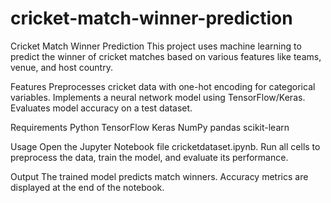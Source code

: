 # cricket-match-winner-prediction
Cricket Match Winner Prediction
This project uses machine learning to predict the winner of cricket matches based on various features like teams, venue, and host country.

Features
Preprocesses cricket data with one-hot encoding for categorical variables.
Implements a neural network model using TensorFlow/Keras.
Evaluates model accuracy on a test dataset.

Requirements
Python 
TensorFlow
Keras
NumPy
pandas
scikit-learn

Usage
Open the Jupyter Notebook file cricketdataset.ipynb.
Run all cells to preprocess the data, train the model, and evaluate its performance.

Output
The trained model predicts match winners.
Accuracy metrics are displayed at the end of the notebook.







